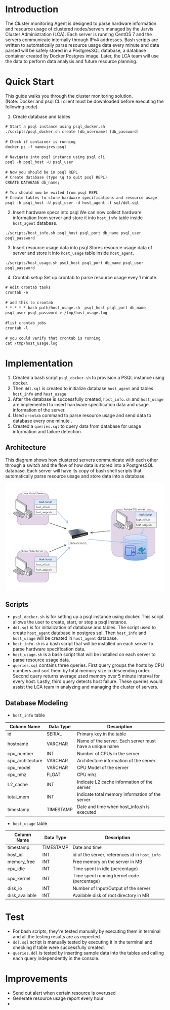 # Introduction
The Cluster monitoring Agent is designed to parse hardware information and resource usage of clustered nodes/servers 
managed by the Jarvis Cluster Administration (LCA). Each server is running CentOS 7 and the servers communicate 
internally through IPv4 addresses. Bash scripts are written to automatically parse resource usage data every minute and 
data parsed will be safely stored in a PostgresSQL database, a database container created by Docker Postgres image. 
Later, the LCA team will use the data to perform data analysis and future resource planning.

# Quick Start
This guide walks you through the cluster monitoring solution. \
(Note: Docker and psql CLI client must be downloaded before executing the following code) 
1. Create database and tables
```
# Start a psql instance using psql_docker.sh
./scripts/psql_docker.sh create [db_username] [db_password]

# Check if container is running 
docker ps -f name=jrvs-psql

# Navigate into psql instance using psql cli
psql -h psql_host -U psql_user

# Now you should be in psql REPL 
# Create database (type \q to quit psql REPL)
CREATE DATABASE db_name;

# You should now be exited from psql REPL
# Create tables to store hardware specifications and resource usage
psql -h psql_host -U psql_user -d host_agent -f sql/ddl.sql
```
2. Insert hardware specs into psql
    We can now collect hardware information from server and store it into `host_info` table inside `host_agent` database.
```
./scripts/host_info.sh psql_host psql_port db_name psql_user psql_password
```
3. Insert resource usage data into psql
    Stores resource usage data of server and store it into `host_usage` table inside `host_agent`.
```
./scripts/host_usage.sh psql_host psql_port db_name psql_user psql_password
```
4. Crontab setup
    Set up crontab to parse resource usage evey 1 minute.
```
# edit crontab tasks 
crontab -e

# add this to crontab
* * * * * bash path/host_usage.sh  psql_host psql_port db_name psql_user psql_password > /tmp/host_usage.log

#list crontab jobs
crontab -l

# you could verify that crontab is running 
cat /tmp/host_usage.log
```

# Implementation
1. Created a bash script `psql_docker.sh` to provision a PSQL instance using docker.
1. Then `ddl.sql` is created to initialize database `host_agent` and tables `host_info` and `host_usage`
1. After the database is successfully created, `host_info.sh` and `host_usage` are implemented to insert hardware 
   specification data and usage information of the server.
1. Used `crontab` command to parse resource usage and send data to database every one minute .
1. Created a `queries.sql` to query data from database for usage information and failure detection.
## Architecture
This diagram shows how clustered servers communicate with each other through a switch and the flow of how data is 
stored into a PostgresSQL database. Each server will have its copy of bash shell scripts that automatically parse 
resource usage and store data into a database.

![Linux_sql_architecture](./assets/Linux_SQL_Architecture.png)

## Scripts
* `psql_docker.sh` is for setting up a psql instance using docker. This script allows the user to create, start, or stop
  a psql instance.
* `ddl.sql` is for initialization of database and tables. The script used to create `host_agent` database in postgres
  sql. Then `host_info`  and `host_usage` will be created in `host_agent` database.
* `host_info.sh` is a bash script that will be installed on each server to parse hardware specification data.
* `host_usage.sh` is a bash script that will be installed on each server to parse resource usage data.
* `queries.sql` contains three queries. First query groups the hosts by CPU numbers and sort them by total memory size 
in descending order. Second query returns average used memory over 5 minute interval for every host. Lastly, third query
  detects host failure. These queries would assist the LCA team in analyzing and managing the cluster of servers.
## Database Modeling
* `host_info` table

Column Name | Data Type | Description
------------ | ------------- | -----------
id | SERIAL | Primary key in the table
hostname | VARCHAR | Name of the server. Each server must have a unique name
cpu_number | INT | Number of CPUs in the server
cpu_architecture | VARCHAR | Architecture information of the server
cpu_model | VARCHAR | CPU Model of the server
cpu_mhz | FLOAT | CPU mhz
L2_cache | INT | Indicate L2 cache information of the server
total_mem | INT | Indicate total memory information of the server 
timestamp | TIMESTAMP | Date and time when host_info.sh is executed
  
* `host_usage` table

Column Name | Data Type | Description
------------|-----------|------------
timestamp | TIMESTAMP | Date and time
host_id | INT | id of the server, references id in `host_info`
memory_free | INT | Free memory on the server in MB
cpu_idle | INT | Time spent in idle (percentage)
cpu_kernel | INT | Time spent running kernel code (percentage)
disk_io | INT | Number of Input/Output of the server
disk_available | INT | Available disk of root directory in MB 

# Test
* For bash scripts, they're tested manually by executing them in terminal and all the testing results are as expected.
* `ddl.sql` script is manually tested by executing it in the terminal and checking if table were successfully created.
* `queries.ddl` is tested by inserting sample data into the tables and calling each query independently in the console.


# Improvements
* Send out alert when certain resource is overused
* Generate resource usage report every hour 
* 

